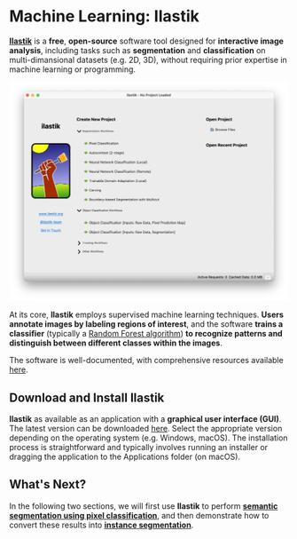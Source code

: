 # Machine Learning: Ilastik

[**Ilastik**](https://www.ilastik.org) is a **free**, **open-source** software tool designed for **interactive image analysis**, including tasks such as **segmentation** and **classification** on multi-dimansional datasets (e.g. 2D, 3D), without requiring prior expertise in machine learning or programming.

<div align="center">
    <img class="custom-image" src="../../../_static/images/ilastik_startup.png" alt="Ilastik Logo" width="700">
</div>

At its core, **Ilastik** employs supervised machine learning techniques. **Users annotate images by labeling regions of interest**, and the software **trains a classifier** (typically a [Random Forest algorithm](https://en.wikipedia.org/wiki/Random_forest)) **to recognize patterns and distinguish between different classes within the images**.

The software is well-documented, with comprehensive resources available [here](https://www.ilastik.org/documentation/).

## Download and Install Ilastik

**Ilastik** as available as an application with a **graphical user interface (GUI)**. The latest version can be downloaded [here](https://www.ilastik.org/download). Select the appropriate version depending on the operating system (e.g. Windows, macOS). The installation process is straightforward and typically involves running an installer or dragging the application to the Applications folder (on macOS).

## What's Next?

In the following two sections, we will first use **Ilastik** to perform [**semantic segmentation using pixel classification**](./pixel_classification_with_ilastik.md), and then demonstrate how to convert these results into [**instance segmentation**](./from_ilastik_masks_to_labels.ipynb).

